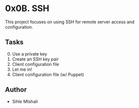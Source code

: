 # 0x0B. SSH

This project focuses on using SSH for remote server access and configuration.

## Tasks

0. Use a private key
1. Create an SSH key pair
2. Client configuration file
3. Let me in!
4. Client configuration file (w/ Puppet)

## Author

- Sihle Mtshali
